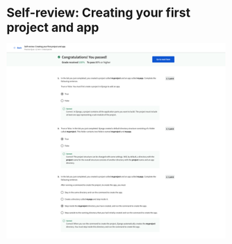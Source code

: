 # Self-review: Creating your first project and app

![screencapture-coursera-org-learn-django-web-framework-quiz-zLBs7-self-review-creating-your-first-project-and-app-view-attempt-2023-02-12-10_21_32.png](Self-review%20Creating%20your%20first%20project%20and%20app%20b042fe8cab934d78882d962ddc566d2f/screencapture-coursera-org-learn-django-web-framework-quiz-zLBs7-self-review-creating-your-first-project-and-app-view-attempt-2023-02-12-10_21_32.png)